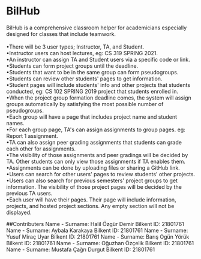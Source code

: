 # BilHub

BilHub is a comprehensive classroom helper for academicians especially designed for classes that include teamwork. <br />
<br />
•There will be 3 user types; Instructor, TA, and Student. <br />
•Instructor users can host lectures, eg: CS 319 SPRING 2021. <br />
•An instructor can assign TA and Student users via a specific code or link. <br />
•Students can form project groups until the deadline. <br />
•Students that want to be in the same group can form pseudogroups. <br />
•Students can review other students' pages to get information. <br />
•Student pages will include students' info and other projects that students conducted, eg: CS 102 SPRING 2019 project that students enrolled in. <br />
•When the project group formation deadline comes, the system will assign groups automatically by satisfying the most possible number of pseudogroups. <br />
•Each group will have a page that includes project name and student names. <br />
•For each group page, TA's can assign assignments to group pages. eg: Report 1 assignment. <br />
•TA can also assign peer grading assignments that students can grade each other for assignments. <br />
•The visibility of those assignments and peer gradings will be decided by TA. Other students can only view those assignments if TA enables them. <br />
•Assignments can be done by uploading files or sharing a GitHub link. <br />
•Users can search for other users' pages to review students' other projects. <br />
•Users can also search for previous semesters' project groups to get information. The visibility of those project pages will be decided by the previous TA users.  <br />
•Each user will have their pages. Their page will include information, projects, and hosted project sections. Any empty section will not be displayed. <br />

##Contributers
Name - Surname: Halil Özgür Demir
Bilkent ID: 21801761
Name - Surname: Aybala Karakaya
Bilkent ID: 21801761
Name - Surname: Yusuf Miraç Uyar
Bilkent ID: 21801761
Name - Surname: Barış Ogün Yörük
Bilkent ID: 21801761
Name - Surname: Oğuzhan Özçelik
Bilkent ID: 21801761
Name - Surname: Mustafa Çağrı Durgut
Bilkent ID: 21801761

